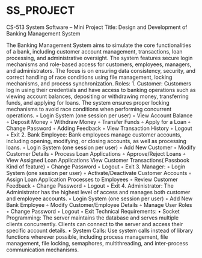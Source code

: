 # SS_PROJECT

CS-513 System Software – Mini Project
Title: Design and Development of Banking Management System

The Banking Management System aims to simulate the core functionalities of a bank, including customer account management, transactions, loan processing, and administrative oversight. The system features secure login mechanisms and role-based access for customers, employees, managers, and administrators. The focus is on ensuring data consistency, security, and correct handling of race conditions using file management, locking mechanisms, and process synchronization.
Roles:
    1. Customer: Customers log in using their credentials and have access to banking operations such as viewing account balances, depositing or withdrawing money, transferring funds, and applying for loans. The system ensures proper locking mechanisms to avoid race conditions when performing concurrent operations.
        ◦ Login System (one session per user)
        ◦ View Account Balance
        ◦ Deposit Money
        ◦ Withdraw Money
        ◦ Transfer Funds
        ◦ Apply for a Loan
        ◦ Change Password
        ◦ Adding Feedback
        ◦ View Transaction History
        ◦ Logout
        ◦ Exit
    2. Bank Employee: Bank employees manage customer accounts, including opening, modifying, or closing accounts, as well as processing loans.
        ◦ Login System (one session per user)
        ◦ Add New Customer
        ◦ Modify Customer Details
        ◦ Process Loan Applications
        ◦ Approve/Reject Loans
        ◦ View Assigned Loan Applications
View Customer Transactions( Passbook Kind of feature)
        ◦ Change Password
        ◦ Logout
        ◦ Exit
    3. Manager:
        ◦ Login System (one session per user)
        ◦ Activate/Deactivate Customer Accounts
        ◦ Assign Loan Application Processes to Employees
        ◦ Review Customer Feedback
        ◦ Change Password
        ◦ Logout
        ◦ Exit
    4. Administrator: The Administrator has the highest level of access and manages both customer and employee accounts.
        ◦ Login System (one session per user)
        ◦ Add New Bank Employee
        ◦ Modify Customer/Employee Details
        ◦ Manage User Roles
        ◦ Change Password
        ◦ Logout
        ◦ Exit
Technical Requirements:
    • Socket Programming: The server maintains the database and serves multiple clients concurrently. Clients can connect to the server and access their specific account details.
    • System Calls: Use system calls instead of library functions wherever possible, including process management, file management, file locking, semaphores, multithreading, and inter-process communication mechanisms.

